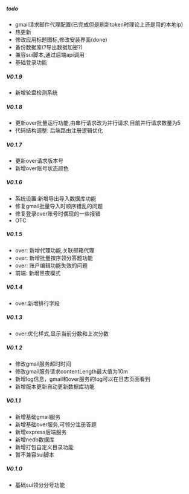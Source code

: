 ##### todo
+ gmail请求邮件代理配置(已完成但是刷新token时理论上还是用的本地ip)
+ 热更新
+ 修改应用标题图标,修改安装界面(done)
+ 备份数据库(?导出数据加密?)
+ 兼容sui脚本,通过后端api调用
+ 基础登录功能
##### V0.1.9
+ 新增轮盘检测系统
##### V0.1.8
+ 更新over批量运行功能,由串行请求改为并行请求,目前并行请求数量为5
+ 代码结构调整: 后端路由注册逻辑优化

##### V0.1.7
+ 更新over请求版本号 
+ 新增over账号状态颜色
##### V0.1.6
+ 系统设置:新增导出导入数据库功能
+ 修复gmail批量导入时顺序错乱的问题
+ 修复登录over账号时偶现的一些报错
+ OTC
##### V0.1.5
+ over: 新增代理功能,关联邮箱代理
+ over: 新增批量按序领分答题功能
+ over: 账户编辑功能失效的问题
+ 前端: 新增黑夜模式

##### V0.1.4
+ over:新增排行字段
##### V0.1.3
+ over:优化样式,显示当前分数和上次分数
##### V0.1.2
+ 修改gmail服务超时时间
+ 修改gmail服务请求contentLength最大值为10m
+ 新增log信息，gmail和over服务的log可以在日志页面看到
+ 新增版本更新自动更新数据库功能
##### V0.1.1
+ 新增基础gmail服务
+ 新增基础over服务,可领分注册答题
+ 新增express后端服务
+ 新增nedb数据库
+ 新增打包自定义目录功能
+ 暂不兼容sui脚本
##### V0.1.0
+ 基础sui领分分号功能